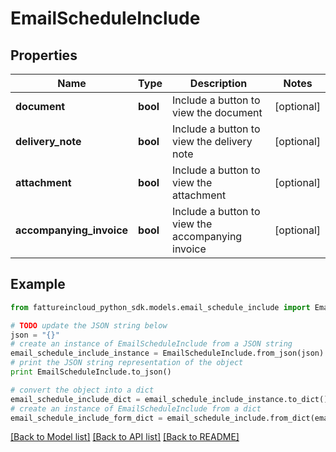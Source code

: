 # EmailScheduleInclude


## Properties
Name | Type | Description | Notes
------------ | ------------- | ------------- | -------------
**document** | **bool** | Include a button to view the document | [optional] 
**delivery_note** | **bool** | Include a button to view the delivery note | [optional] 
**attachment** | **bool** | Include a button to view the attachment | [optional] 
**accompanying_invoice** | **bool** | Include a button to view the accompanying invoice | [optional] 

## Example

```python
from fattureincloud_python_sdk.models.email_schedule_include import EmailScheduleInclude

# TODO update the JSON string below
json = "{}"
# create an instance of EmailScheduleInclude from a JSON string
email_schedule_include_instance = EmailScheduleInclude.from_json(json)
# print the JSON string representation of the object
print EmailScheduleInclude.to_json()

# convert the object into a dict
email_schedule_include_dict = email_schedule_include_instance.to_dict()
# create an instance of EmailScheduleInclude from a dict
email_schedule_include_form_dict = email_schedule_include.from_dict(email_schedule_include_dict)
```
[[Back to Model list]](../README.md#documentation-for-models) [[Back to API list]](../README.md#documentation-for-api-endpoints) [[Back to README]](../README.md)


